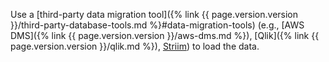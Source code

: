Use a [third-party data migration tool]({% link {{ page.version.version }}/third-party-database-tools.md %}#data-migration-tools) (e.g., [AWS DMS]({% link {{ page.version.version }}/aws-dms.md %}), [Qlik]({% link {{ page.version.version }}/qlik.md %}), [Striim](striim.html)) to load the data. 